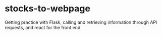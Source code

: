 # stocks-to-webpage
Getting practice with Flask, calling and retrieving information through API requests, and react for the front end
